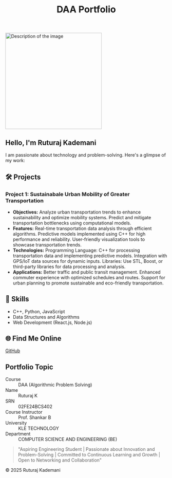 <!DOCTYPE html>
<html lang="en">
<head>
    <meta charset="UTF-8">
    <meta name="viewport" content="width=device-width, initial-scale=1.0">
    <title>Ruturaj Kademani - Portfolio</title>
    <link rel="stylesheet" href="style.css">
</head>
<body>
    <header class="header">
        <h1>DAA Portfolio</h1>
    </header>
    <main>
        <img src="images/images.jpg" alt="Description of the image" width="300">
        <section class="about">
            <h2>Hello, I'm <span class="highlight">Ruturaj Kademani</span> </h2>
            <p>I am passionate about technology and problem-solving. Here's a glimpse of my work:</p>
        </section>
        <section class="projects">
            <h2>🛠️ Projects</h2>
            <div class="project-card">
                <h3>Project 1: Sustainabale Urban Mobility of Greater Transportation</h3>
                <ul>
                    <li><strong>Objectives:</strong> Analyze urban transportation trends to enhance sustainability and optimize mobility systems.
                                                    Predict and mitigate transportation bottlenecks using computational models.</li>
                    <li><strong>Features:</strong> Real-time transportation data analysis through efficient algorithms.
Predictive models implemented using C++ for high performance and reliability.
User-friendly visualization tools to showcase transportation trends.</li>
                    <li><strong>Technologies:</strong> Programming Language: C++ for processing transportation data and implementing predictive models.
Integration with GPS/IoT data sources for dynamic inputs.
Libraries: Use STL, Boost, or third-party libraries for data processing and analysis.</li>
                    <li><strong>Applications:</strong> Better traffic and public transit management.
Enhanced commuter experience with optimized schedules and routes.
Support for urban planning to promote sustainable and eco-friendly transportation.</li>
                </ul>
            </div>
        </section>
        <section class="skills">
            <h2>🚀 Skills</h2>
            <ul>
                <li>C++, Python, JavaScript</li>
                <li>Data Structures and Algorithms</li>
                <li>Web Development (React.js, Node.js)</li>
            </ul>
        </section>
        <section class="find-me">
            <h2>🌐 Find Me Online</h2>
            <p><a href="https://github.com/ruturajk731" target="_blank">GitHub</a></p>
        </section>
        <section class="details">
            <h2>Portfolio Topic</h2>
            <dl>
                <dt>Course</dt>
                <dd>DAA (Algorithmic Problem Solving)</dd>
                <dt>Name</dt>
                <dd>Ruturaj K </dd>
                <dt>SRN</dt>
                <dd>02FE24BCS402</dd>
                <dt>Course Instructor</dt>
                <dd>Prof. Shankar B</dd>
                <dt>University</dt>
                <dd>KLE TECHNOLOGY</dd>
                <dt>Department</dt>
                <dd>COMPUTER SCIENCE AND ENGINEERING (BE)</dd>
            </dl>
        </section>
        <blockquote>
            "Aspiring Engineering Student | Passionate about Innovation and Problem-Solving | Committed to Continuous Learning and Growth | Open to Networking and Collaboration"
        </blockquote>
    </main>
    <footer class="footer">
        <p>&copy; 2025 Ruturaj Kademani</p>
    </footer>
</body>
</html>
